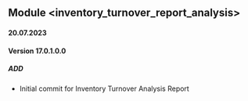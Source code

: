 ## Module <inventory_turnover_report_analysis>

#### 20.07.2023
#### Version 17.0.1.0.0
##### ADD
- Initial commit for Inventory Turnover Analysis Report